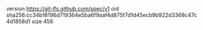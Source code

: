 version https://git-lfs.github.com/spec/v1
oid sha256:cc34b18196d719364e5ba6f9aaf4d875f7d1d45ecb9b922d3368c47c4d1858d1
size 456
